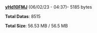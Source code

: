 [**yHd10FMJ**](/data/yHd10FMJ.txt) (06/02/23 - 04:37)- 5185 bytes

**Total Datas**: 8515

**Total Size**: 56.53 MB / 56.5 MB